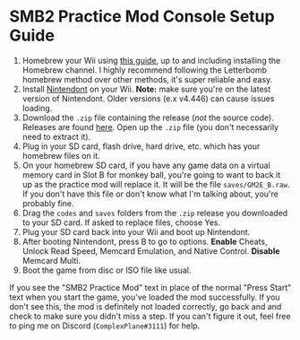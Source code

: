 # SMB2 Practice Mod Console Setup Guide

1. Homebrew your Wii using [this guide](wii.guide), up to and including installing the Homebrew channel.
   I highly recommend following the Letterbomb homebrew method over other methods, it's super reliable and easy.
2. Install [Nintendont](https://github.com/FIX94/Nintendont) on your Wii. **Note:** make sure you're on the latest version of Nintendont. Older versions (e.x v4.446) can cause issues loading.
3. Download the `.zip` file containing the release (_not_ the source code). Releases are
   found [here](https://github.com/complexplane/apesphere/releases). Open up the `.zip` file (you don't necessarily need
   to extract it).
4. Plug in your SD card, flash drive, hard drive, etc. which has your homebrew files on it.
5. On your homebrew SD card, if you have any game data on a virtual memory card in Slot B for monkey ball, you're going
   to want to back it up as the practice mod will replace it. It will be the file `saves/GM2E_B.raw`. If you don't have
   this file or don't know what I'm talking about, you're probably fine.
6. Drag the `codes` and `saves` folders from the `.zip` release you downloaded to your SD card. If asked to replace
   files, choose Yes.
7. Plug your SD card back into your Wii and boot up Nintendont.
8. After booting Nintendont, press B to go to options. **Enable** Cheats, Unlock Read Speed, Memcard Emulation, and
   Native Control. **Disable** Memcard Multi.
9. Boot the game from disc or ISO file like usual.

If you see the "SMB2 Practice Mod" text in place of the normal "Press Start" text when you start the game, you've
loaded the mod successfully. If you don't see this, the mod is definitely not loaded correctly, go back and and check to
make sure you didn't miss a step. If you can't figure it out, feel free to ping me on Discord (`ComplexPlane#3111`) for
help.
